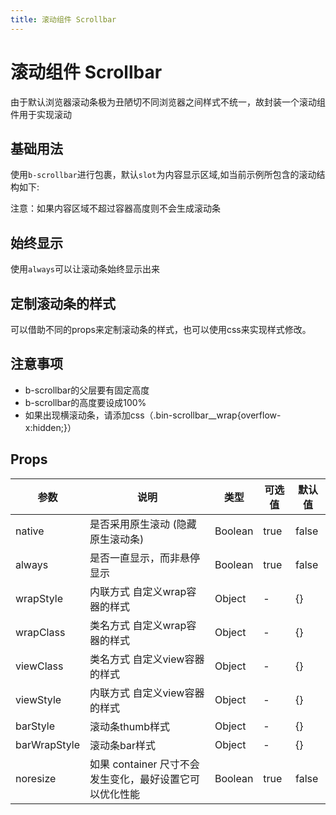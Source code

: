```yaml
---
title: 滚动组件 Scrollbar
---
```


# 滚动组件 Scrollbar

由于默认浏览器滚动条极为丑陋切不同浏览器之间样式不统一，故封装一个滚动组件用于实现滚动

## 基础用法

使用`b-scrollbar`进行包裹，默认`slot`为内容显示区域,如当前示例所包含的滚动结构如下:

<preview path="./demo/Scrollbar/Basic.vue"></preview>

注意：如果内容区域不超过容器高度则不会生成滚动条

## 始终显示

使用`always`可以让滚动条始终显示出来

<preview path="./demo/Scrollbar/Always.vue"></preview>

## 定制滚动条的样式

可以借助不同的props来定制滚动条的样式，也可以使用css来实现样式修改。

<preview path="./demo/Scrollbar/Custom.vue"></preview>

## 注意事项

- b-scrollbar的父层要有固定高度
- b-scrollbar的高度要设成100%
- 如果出现横滚动条，请添加css（.bin-scrollbar\_\_wrap{overflow-x:hidden;}）

## Props

| 参数         | 说明                                                    | 类型    | 可选值 | 默认值 |
| ------------ | ------------------------------------------------------- | ------- | ------ | ------ |
| native       | 是否采用原生滚动 (隐藏原生滚动条)                       | Boolean | true   | false  |
| always       | 是否一直显示，而非悬停显示                              | Boolean | true   | false  |
| wrapStyle    | 内联方式 自定义wrap容器的样式                           | Object  | -      | {}     |
| wrapClass    | 类名方式 自定义wrap容器的样式                           | Object  | -      | {}     |
| viewClass    | 类名方式 自定义view容器的样式                           | Object  | -      | {}     |
| viewStyle    | 内联方式 自定义view容器的样式                           | Object  | -      | {}     |
| barStyle     | 滚动条thumb样式                                         | Object  | -      | {}     |
| barWrapStyle | 滚动条bar样式                                           | Object  | -      | {}     |
| noresize     | 如果 container 尺寸不会发生变化，最好设置它可以优化性能 | Boolean | true   | false  |

